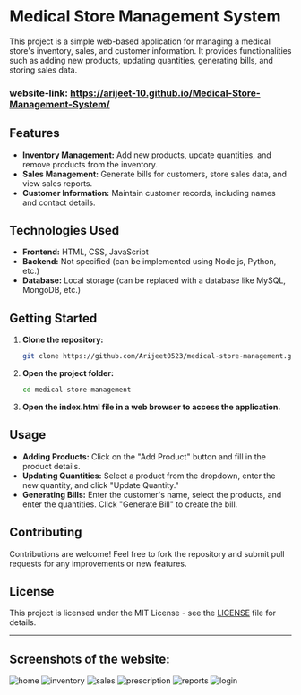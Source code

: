 # Medical Store Management System

This project is a simple web-based application for managing a medical store's inventory, sales, and customer information. It provides functionalities such as adding new products, updating quantities, generating bills, and storing sales data.

### website-link: https://arijeet-10.github.io/Medical-Store-Management-System/

## Features

- **Inventory Management:** Add new products, update quantities, and remove products from the inventory.
- **Sales Management:** Generate bills for customers, store sales data, and view sales reports.
- **Customer Information:** Maintain customer records, including names and contact details.

## Technologies Used

- **Frontend:** HTML, CSS, JavaScript
- **Backend:** Not specified (can be implemented using Node.js, Python, etc.)
- **Database:** Local storage (can be replaced with a database like MySQL, MongoDB, etc.)

## Getting Started

1. **Clone the repository:**
   ```bash
   git clone https://github.com/Arijeet0523/medical-store-management.git
   ```

2. **Open the project folder:**
   ```bash
   cd medical-store-management
   ```

3. **Open the index.html file in a web browser to access the application.**

## Usage

- **Adding Products:** Click on the "Add Product" button and fill in the product details.
- **Updating Quantities:** Select a product from the dropdown, enter the new quantity, and click "Update Quantity."
- **Generating Bills:** Enter the customer's name, select the products, and enter the quantities. Click "Generate Bill" to create the bill.

## Contributing

Contributions are welcome! Feel free to fork the repository and submit pull requests for any improvements or new features.

## License

This project is licensed under the MIT License - see the [LICENSE](LICENSE) file for details.

---

## Screenshots of the website: 

![home](https://github.com/Arijeet0523/Medical-Store-Management-System/assets/113160103/c1ce5548-e7c7-45a1-ad84-3ca6c89bed5b)
![inventory](https://github.com/Arijeet0523/Medical-Store-Management-System/assets/113160103/d0fb7c1e-310d-442f-a99d-a10cf8e95eea)
![sales](https://github.com/Arijeet0523/Medical-Store-Management-System/assets/113160103/57ffbcb8-765a-4d5b-9db3-5dc01d898384)
![prescription](https://github.com/Arijeet0523/Medical-Store-Management-System/assets/113160103/e3e83127-db36-450a-866a-534fbf120450)
![reports](https://github.com/Arijeet0523/Medical-Store-Management-System/assets/113160103/cb4ef5b8-3c4e-49a2-9a48-a1682a4f2921)
![login](https://github.com/Arijeet0523/Medical-Store-Management-System/assets/113160103/d131b77d-e50a-47ec-9b53-099385b27695)


